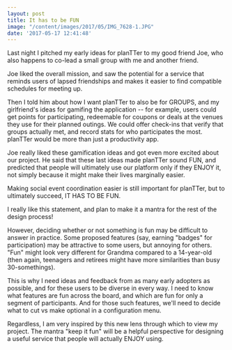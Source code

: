 ```yaml
---
layout: post
title: It has to be FUN
image: "/content/images/2017/05/IMG_7628-1.JPG"
date: '2017-05-17 12:41:48'
---
```


Last night I pitched my early ideas for planTTer to my good friend Joe, who also happens to co-lead a small group with me and another friend.

Joe liked the overall mission, and saw the potential for a service that reminds users of lapsed friendships and makes it easier to find compatible schedules for meeting up.

Then I told him about how I want planTTer to also be for GROUPS, and my girlfriend's ideas for gamifing the application -- for example, users could get points for participating, redeemable for coupons or deals at the venues they use for their planned outings.  We could offer check-ins that verify that groups actually met, and record stats for who participates the most.  planTTer would be more than just a productivity app.

Joe really liked these gamification ideas and got even more excited about our project.  He said that these last ideas made planTTer sound FUN, and predicted that people will ultimately use our platform only if they ENJOY it, not simply because it might make their lives marginally easier.

Making social event coordination easier is still important for planTTer, but to ultimately succeed, IT HAS TO BE FUN.

I really like this statement, and plan to make it a mantra for the rest of the design process!

However, deciding whether or not something is fun may be difficult to answer in practice.  Some proposed features (say, earning "badges" for participation) may be attractive to some users, but annoying for others.  "Fun" might look very different for Grandma compared to a 14-year-old (then again, teenagers and retirees might have more similarities than busy 30-somethings).

This is why I need ideas and feedback from as many early adopters as possible, and for these users to be diverse in every way.  I need to know what features are fun across the board, and which are fun for only a segment of participants.  And for those such features, we'll need to decide what to cut vs make optional in a configuration menu.

Regardless, I am very inspired by this new lens through which to view my project.  The mantra "keep it fun" will be a helpful perspective for designing a useful service that people will actually ENJOY using.
